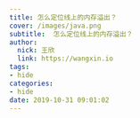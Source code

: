 ```yaml
---
title: 怎么定位线上的内存溢出？
cover: /images/java.png
subtitle:  怎么定位线上的内存溢出？
author: 
  nick: 王欣
  link: https://wangxin.io
tags: 
- hide
categories: 
- hide
date: 2019-10-31 09:01:02      
---
```

